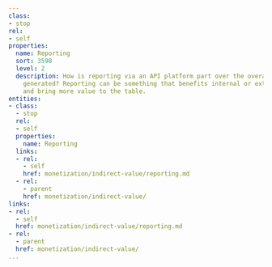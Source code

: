 ```yaml
---
class:
- stop
rel:
- self
properties:
  name: Reporting
  sort: 3598
  level: 2
  description: How is reporting via an API platform part over the overall value being
    generated? Reporting can be something that benefits internal or external operators,
    and bring more value to the table.
entities:
- class:
  - stop
  rel:
  - self
  properties:
    name: Reporting
  links:
  - rel:
    - self
    href: monetization/indirect-value/reporting.md
  - rel:
    - parent
    href: monetization/indirect-value/
links:
- rel:
  - self
  href: monetization/indirect-value/reporting.md
- rel:
  - parent
  href: monetization/indirect-value/
...
```

